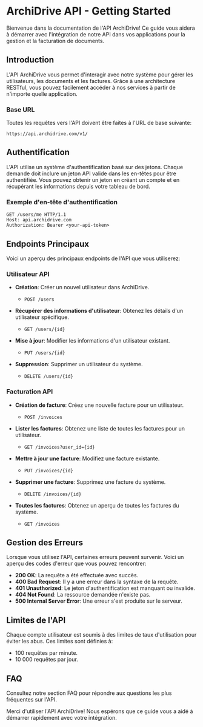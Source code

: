 # ArchiDrive API - Getting Started

Bienvenue dans la documentation de l'API ArchiDrive! Ce guide vous aidera à démarrer avec l'intégration de notre API dans vos applications pour la gestion et la facturation de documents.

## Introduction

L'API ArchiDrive vous permet d'interagir avec notre système pour gérer les utilisateurs, les documents et les factures. Grâce à une architecture RESTful, vous pouvez facilement accéder à nos services à partir de n'importe quelle application.

### Base URL

Toutes les requêtes vers l'API doivent être faites à l'URL de base suivante:

```
https://api.archidrive.com/v1/
```

## Authentification

L'API utilise un système d'authentification basé sur des jetons. Chaque demande doit inclure un jeton API valide dans les en-têtes pour être authentifiée. Vous pouvez obtenir un jeton en créant un compte et en récupérant les informations depuis votre tableau de bord.

### Exemple d'en-tête d'authentification

```http
GET /users/me HTTP/1.1
Host: api.archidrive.com
Authorization: Bearer <your-api-token>
```

## Endpoints Principaux

Voici un aperçu des principaux endpoints de l'API que vous utiliserez:

### Utilisateur API

- **Création**: Créer un nouvel utilisateur dans ArchiDrive.
  - `POST /users`
  
- **Récupérer des informations d'utilisateur**: Obtenez les détails d'un utilisateur spécifique.
  - `GET /users/{id}`
  
- **Mise à jour**: Modifier les informations d'un utilisateur existant.
  - `PUT /users/{id}`
  
- **Suppression**: Supprimer un utilisateur du système.
  - `DELETE /users/{id}`

### Facturation API

- **Création de facture**: Créez une nouvelle facture pour un utilisateur.
  - `POST /invoices`
  
- **Lister les factures**: Obtenez une liste de toutes les factures pour un utilisateur.
  - `GET /invoices?user_id={id}`
  
- **Mettre à jour une facture**: Modifiez une facture existante.
  - `PUT /invoices/{id}`
  
- **Supprimer une facture**: Supprimez une facture du système.
  - `DELETE /invoices/{id}`
  
- **Toutes les factures**: Obtenez un aperçu de toutes les factures du système.
  - `GET /invoices`

## Gestion des Erreurs

Lorsque vous utilisez l'API, certaines erreurs peuvent survenir. Voici un aperçu des codes d'erreur que vous pouvez rencontrer:

- **200 OK**: La requête a été effectuée avec succès.
- **400 Bad Request**: Il y a une erreur dans la syntaxe de la requête.
- **401 Unauthorized**: Le jeton d'authentification est manquant ou invalide.
- **404 Not Found**: La ressource demandée n'existe pas.
- **500 Internal Server Error**: Une erreur s'est produite sur le serveur.

## Limites de l'API

Chaque compte utilisateur est soumis à des limites de taux d'utilisation pour éviter les abus. Ces limites sont définies à:

- 100 requêtes par minute.
- 10 000 requêtes par jour.

## FAQ

Consultez notre section FAQ pour répondre aux questions les plus fréquentes sur l'API.


Merci d'utiliser l'API ArchiDrive! Nous espérons que ce guide vous a aidé à démarrer rapidement avec votre intégration.